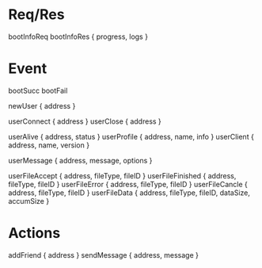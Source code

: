 # Req/Res

bootInfoReq
bootInfoRes { progress, logs }

# Event

bootSucc
bootFail

newUser { address }

userConnect { address }
userClose { address }

userAlive { address, status }
userProfile { address, name, info }
userClient { address, name, version }

userMessage { address, message, options }

userFileAccept { address, fileType, fileID }
userFileFinished { address, fileType, fileID }
userFileError { address, fileType, fileID }
userFileCancle { address, fileType, fileID }
userFileData { address, fileType, fileID, dataSize, accumSize }



# Actions

addFriend { address }
sendMessage { address, message }